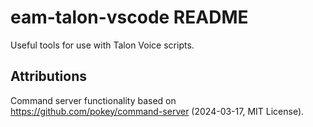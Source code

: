 # eam-talon-vscode README

Useful tools for use with Talon Voice scripts.

## Attributions

Command server functionality based on https://github.com/pokey/command-server (2024-03-17, MIT License).
